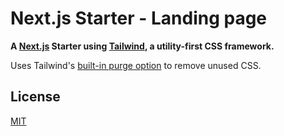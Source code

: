 # Next.js Starter - Landing page

 <p><strong>A <a href="https://nextjs.org" target="_blank">Next.js</a> Starter using <a href="https://tailwindcss.com/" target="_blank">Tailwind</a>, a utility-first CSS framework.</strong></p>
 <p>Uses Tailwind's <a href="https://tailwindcss.com/docs/controlling-file-size" target="_blank">built-in purge option</a> to remove unused CSS.</p>

## License

[MIT](https://github.com/ruie/next-landing-starter/blob/master/LICENSE.md)